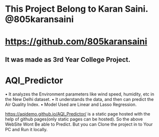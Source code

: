 # This Project Belong to Karan Saini. @805karansaini
# https://github.com/805karansaini  
## It was made as 3rd Year College Project.

# AQI_Predictor
• It analyzes the Environment parameters like wind speed, humidity, etc in the New Delhi dataset.
• It understands the data, and then can predict the Air Quality Index.
• Model Used are Linear and Lasso Regression.

https://aqidemo.github.io/AQI_Predictor/ is a static page hosted with the help of github pages(only static pages can be hosted).
So the above WebSite Wont Be able to Predict.
But you can Clone the project in to Your PC and Run it locally.
